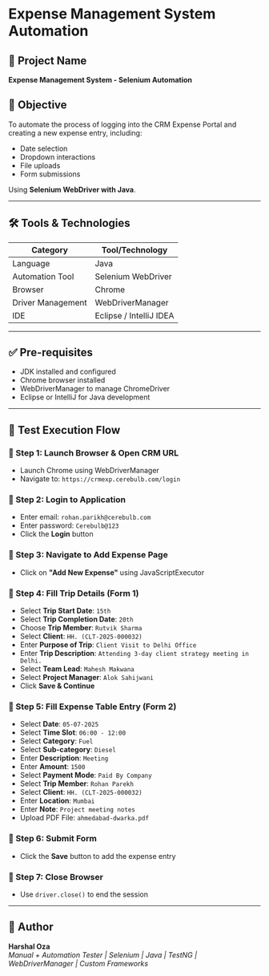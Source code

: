 # Expense Management System Automation

## 📌 Project Name
**Expense Management System - Selenium Automation**

## 🎯 Objective
To automate the process of logging into the CRM Expense Portal and creating a new expense entry, including:
- Date selection
- Dropdown interactions
- File uploads
- Form submissions

Using **Selenium WebDriver with Java**.

---

## 🛠️ Tools & Technologies

| Category              | Tool/Technology         |
|-----------------------|-------------------------|
| Language              | Java                    |
| Automation Tool       | Selenium WebDriver      |
| Browser               | Chrome                  |
| Driver Management     | WebDriverManager        |
| IDE                   | Eclipse / IntelliJ IDEA |

---

## ✅ Pre-requisites
- JDK installed and configured  
- Chrome browser installed  
- WebDriverManager to manage ChromeDriver  
- Eclipse or IntelliJ for Java development

---

## 🚀 Test Execution Flow

### 🔹 Step 1: Launch Browser & Open CRM URL
- Launch Chrome using WebDriverManager  
- Navigate to: `https://crmexp.cerebulb.com/login`

### 🔹 Step 2: Login to Application
- Enter email: `rohan.parikh@cerebulb.com`  
- Enter password: `Cerebulb@123`  
- Click the **Login** button

### 🔹 Step 3: Navigate to Add Expense Page
- Click on **"Add New Expense"** using JavaScriptExecutor

### 🔹 Step 4: Fill Trip Details (Form 1)
- Select **Trip Start Date**: `15th`  
- Select **Trip Completion Date**: `20th`  
- Choose **Trip Member**: `Rutvik Sharma`  
- Select **Client**: `HH. (CLT-2025-000032)`  
- Enter **Purpose of Trip**: `Client Visit to Delhi Office`  
- Enter **Trip Description**: `Attending 3-day client strategy meeting in Delhi.`  
- Select **Team Lead**: `Mahesh Makwana`  
- Select **Project Manager**: `Alok Sahijwani`  
- Click **Save & Continue**

### 🔹 Step 5: Fill Expense Table Entry (Form 2)
- Select **Date**: `05-07-2025`  
- Select **Time Slot**: `06:00 - 12:00`  
- Select **Category**: `Fuel`  
- Select **Sub-category**: `Diesel`  
- Enter **Description**: `Meeting`  
- Enter **Amount**: `1500`  
- Select **Payment Mode**: `Paid By Company`  
- Select **Trip Member**: `Rohan Parekh`  
- Select **Client**: `HH. (CLT-2025-000032)`  
- Enter **Location**: `Mumbai`  
- Enter **Note**: `Project meeting notes`  
- Upload PDF File: `ahmedabad-dwarka.pdf`

### 🔹 Step 6: Submit Form
- Click the **Save** button to add the expense entry

### 🔹 Step 7: Close Browser
- Use `driver.close()` to end the session

---

## 🧪 Author
**Harshal Oza**  
_Manual + Automation Tester | Selenium | Java | TestNG | WebDriverManager | Custom Frameworks_
